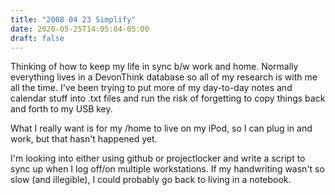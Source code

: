 ```yaml
---
title: "2008 04 23 Simplify"
date: 2020-05-25T14:05:04-05:00
draft: false
---
```


Thinking of how to keep my life in sync b/w work and home. Normally everything lives in a DevonThink database so all of my research is with me all the time. I've been trying to put more of my day-to-day notes and calendar stuff into .txt files and run the risk of forgetting to copy things back and forth to my USB key.

What I really want is for my /home to live on my iPod, so I can plug in and work, but that hasn't happened yet.

I'm looking into either using github or projectlocker and write a script to  sync up when I log off/on multiple workstations. If my handwriting wasn't so slow (and illegible), I could probably go back to living in a notebook.